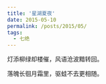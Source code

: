 ```yaml
---
title: '星湖夏夜'
date: 2015-05-10
permalink: /posts/2015/05/ 
tags:
  - 七绝
---
```


灯添柳绿却楼催，风语沧波黯转回。

落魄长徊月霜里，驱蛙不去更相随。



 